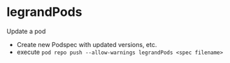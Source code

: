 # legrandPods

Update a pod
* Create new Podspec with updated versions, etc.
* execute `pod repo push --allow-warnings legrandPods <spec filename>`
